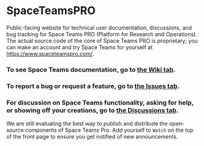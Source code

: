 # SpaceTeamsPRO
Public-facing website for technical user documentation, discussions, and bug tracking for Space Teams PRO (Platform for Research and Operations). The actual source code of the core of Space Teams PRO is proprietary; you can make an account and try Space Teams for yourself at https://www.spaceteamspro.com/.

### To see Space Teams documentation, go to [the Wiki tab](https://github.com/SimDynamX/SpaceTeamsPro/wiki).
### To report a bug or request a feature, go to [the Issues tab](https://github.com/SimDynamX/SpaceTeamsPro/issues).
### For discussion on Space Teams functionality, asking for help, or showing off your creations, go to [the Discussions tab](https://github.com/SimDynamX/SpaceTeamsPro/discussions).

We are still evaluating the best way to publish and distribute the open-source components of Space Teams Pro. Add yourself to `Watch` on the top of the front page to ensure you get notified of new announcements.
